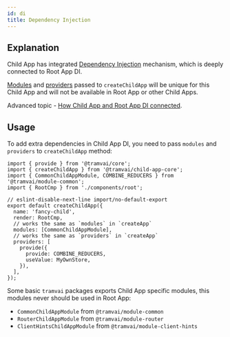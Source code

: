 ```yaml
---
id: di
title: Dependency Injection
---
```


## Explanation

Child App has integrated [Dependency Injection](concepts/di.md) mechanism, which is deeply connected to Root App DI.

[Modules](concepts/module.md) and [providers](concepts/provider.md) passed to `createChildApp` will be unique for this Child App and will not be available in Root App or other Child Apps.

Advanced topic - [How Child App and Root App DI connected](03-features/015-child-app/013-workflow.md#dependency-injection).

## Usage

To add extra dependencies in Child App DI, you need to pass `modules` and `providers` to `createChildApp` method:

```tsx
import { provide } from '@tramvai/core';
import { createChildApp } from '@tramvai/child-app-core';
import { CommonChildAppModule, COMBINE_REDUCERS } from '@tramvai/module-common';
import { RootCmp } from './components/root';

// eslint-disable-next-line import/no-default-export
export default createChildApp({
  name: 'fancy-child',
  render: RootCmp,
  // works the same as `modules` in `createApp`
  modules: [CommonChildAppModule],
  // works the same as `providers` in `createApp`
  providers: [
    provide({
      provide: COMBINE_REDUCERS,
      useValue: MyOwnStore,
    }),
  ],
});
```

Some basic `tramvai` packages exports Child App specific modules, this modules never should be used in Root App:
- `CommonChildAppModule` from `@tramvai/module-common`
- `RouterChildAppModule` from `@tramvai/module-router`
- `ClientHintsChildAppModule` from `@tramvai/module-client-hints`
